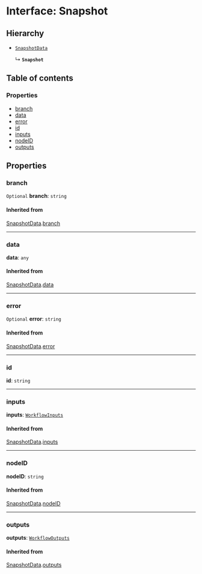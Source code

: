 # Interface: Snapshot

## Hierarchy

* [`SnapshotData`](/auto-docs/interface/interfaces/SnapshotData.md)

  ↳ **`Snapshot`**

## Table of contents

### Properties

* [branch](/auto-docs/interface/interfaces/Snapshot.md#branch)
* [data](/auto-docs/interface/interfaces/Snapshot.md#data)
* [error](/auto-docs/interface/interfaces/Snapshot.md#error)
* [id](/auto-docs/interface/interfaces/Snapshot.md#id)
* [inputs](/auto-docs/interface/interfaces/Snapshot.md#inputs)
* [nodeID](/auto-docs/interface/interfaces/Snapshot.md#nodeid)
* [outputs](/auto-docs/interface/interfaces/Snapshot.md#outputs)

## Properties

### branch

`Optional` **branch**: `string`

#### Inherited from

[SnapshotData](/auto-docs/interface/interfaces/SnapshotData.md).[branch](/auto-docs/interface/interfaces/SnapshotData.md#branch)

***

### data

**data**: `any`

#### Inherited from

[SnapshotData](/auto-docs/interface/interfaces/SnapshotData.md).[data](/auto-docs/interface/interfaces/SnapshotData.md#data)

***

### error

`Optional` **error**: `string`

#### Inherited from

[SnapshotData](/auto-docs/interface/interfaces/SnapshotData.md).[error](/auto-docs/interface/interfaces/SnapshotData.md#error)

***

### id

**id**: `string`

***

### inputs

**inputs**: [`WorkflowInputs`](/auto-docs/interface/types/WorkflowInputs.md)

#### Inherited from

[SnapshotData](/auto-docs/interface/interfaces/SnapshotData.md).[inputs](/auto-docs/interface/interfaces/SnapshotData.md#inputs)

***

### nodeID

**nodeID**: `string`

#### Inherited from

[SnapshotData](/auto-docs/interface/interfaces/SnapshotData.md).[nodeID](/auto-docs/interface/interfaces/SnapshotData.md#nodeid)

***

### outputs

**outputs**: [`WorkflowOutputs`](/auto-docs/interface/types/WorkflowOutputs.md)

#### Inherited from

[SnapshotData](/auto-docs/interface/interfaces/SnapshotData.md).[outputs](/auto-docs/interface/interfaces/SnapshotData.md#outputs)
